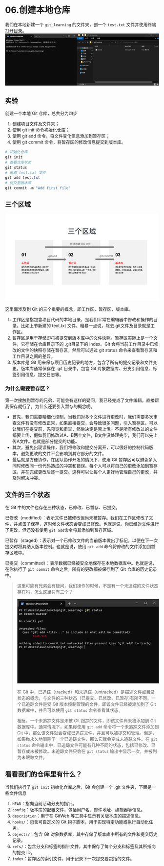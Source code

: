 # 06.创建本地仓库

我们在本地新建一个 `git_learning` 的文件夹，创一个 `test.txt` 文件并使用终端打开目录。
![1](images/6-1.png)

## 实验

创建一个本地 Git 仓库，总共分为四步

1. 创建项目文件及文件夹；
2. 使用 git init 命令初始化仓库；
3. 使用 git add 命令，将文件变化信息添加到暂存区；
4. 使用 git commit 命令，将暂存区的修改信息提交到版本库。

```powershell
# 初始化仓库
git init
# 查看仓库状态
git status
# 追踪 test.txt 文件
git add test.txt
# 提交至版本库
git commit -m "Add first file"
```

## 三个区域

![2](images/6-2.png)

这里面涉及到 Git 的三个重要的概念，即工作区、暂存区、版本库。

1. 工作区是指包含项目代码的本地目录，是我们平常在编辑器中修改和操作的目录。比如上节新建的 text.txt 文件。粗暴一点说，除去.git文件及目录就是工作区。
2. 暂存区是用于存储即将被提交到版本库中的文件快照。暂存区实际上是一个文件，它存储在仓库目录下的 .git目录下的 index。Git 会将当前工作目录中已修改的文件的快照存储在暂存区，然后可以通过 git status 命令来查看暂存区和工作目录之间的差异。
3. 版本库是 Git 用来保存项目历史记录的地方，包含了所有的提交记录和文件变更。版本库通常保存在 .git 目录中，包含 Git 对象数据库、分支引用信息、标签引用信息、提交日志等。

### 为什么需要暂存区？

第一次接触到暂存的兄弟，可能会有这样的疑问，我已经完成了文件编辑，直接帮我保存就行了，为什么还要引入暂存的概念呢。

- 首先，我们需要精细化控制，当我们对多个文件进行更改时，我们需要多次审查文件有没有修改正常，如果直接提交，会导致很多问题，引入暂存区，可以让我们在提交前，先预览和审查，然后决定是否上传。不是所有修改过的文件都要上传，假如我们修改过A、B两个文件，B文件没处理完毕，我们可以先上传A文件。也就是部分提交的功能。
- 其次，避免出现误操作，我们将修改和提交分离开，可以很好的控制代码版本，避免更改的文件不会影响到其它部分的文件。
- 最后就是方便协作，在团队协作开发的情况下，使用 Git 暂存区可以避免多人同时修改同一份代码造成的冲突和错误。每个人可以将自己的更改添加到暂存区，并在完成更改后逐一提交。这样可以让每个人更好地管理自己的更改，并及时解决冲突。

## 文件的三个状态

在 Git 中的文件也存在三种状态，已修改、已暂存、已提交。

已修改（modified）：表示文件已被修改但尚未被暂存。我们在工作区修改了文件，并点击了保存，这时候文件状态会变成已修改。也就是说，你已经对文件进行了更改，但还没有使用 `git add`命令将其添加到暂存区域。

已暂存（staged）：表示对一个已修改文件的当前版本做出了标记，以便在下一次提交时将其纳入版本控制。也就是说，使用 `git add` 命令将修改的文件添加到暂存区域中。

已提交（committed）：表示数据已经被安全地保存在本地数据库中。也就是说，在你执行了 `git commit` 命令之后，所有的更改都被保存到了 Git 仓库的历史记录中。

>这里可能有兄弟会有疑问，我们操作的时候，不是有一个未追踪的文件状态存在吗，怎么这里只有三个？
>
>![3](images/6-3.png)
>
>在 Git 中，已追踪（tracked）和未追踪（untracked）是描述文件或目录状态的概念，与文件的三种状态（已提交、已修改、已暂存)有所不同。一个已追踪文件是受 Git 版本控制管理的文件，即该文件已经被添加到了 Git 数据库中，并且可以使用 `git status` 命令查看其状态。
>
>相反，一个未追踪文件是未被 Git 跟踪的文件，即该文件尚未被添加到 Git 数据库中。通常情况下，如果你使用 `git add` 命令将一个未追踪文件添加到 Git 中，那么该文件就会变成已追踪文件，并且可以被提交和管理。但是，如果你永久地删除了一个已追踪文件，那么它就会变成未追踪文件。在 `git status` 命令输出中，已追踪文件可能有几种不同的状态，包括已修改、已暂存或未被修改。未追踪文件只会在 `git status` 输出中显示一次，并被列为未跟踪文件。

## 看看我们的仓库里有什么？

当我们执行了 `git init` 初始化仓库之后，Git 会创建一个 .git 文件夹，下面是一些文件信息

1. `HEAD`：指向当前活动分支的指针。
2. `config`：版本库的配置文件，包括用户名、邮件地址、编辑器等信息。
3. `description`：用于在 GitWeb 等工具中显示有关版本库的描述信息。
4. `hooks/`：包含可自定义的 Git 钩子脚本，用于实现特定功能或执行自动化任务。
5. `objects/`：包含 Git 对象数据库，其中存储了版本库中所有的文件和提交历史记录。
6. `refs/`：包含分支和标签的指针文件，其中保存了每个分支和标签及其所指向的提交 ID。
7. `index`：暂存区的索引文件，用于记录下一次提交要包括的文件。
